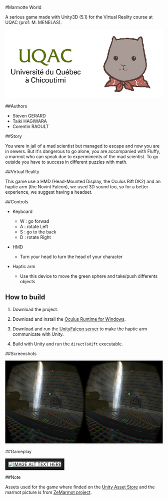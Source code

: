 #Marmotte World

A serious game made with Unity3D (5.1) for the Virtual Reality course at UQAC (prof: M. MENELAS).

![logo](pictures/logo.png)

##Authors

* Steven GERARD
* Taiki HAGIWARA
* Corentin RAOULT

##Story

You were in jail of a mad scientist but managed to escape and now you are in sewers.
But it's dangerous to go alone, you are accompanied with Fluffy, a marmot who can speak due to expermiments of the mad scientist.
To go outside you have to success in different puzzles with math.

##Virtual Reality

This game use a HMD (Head-Mounted Display, the Oculus Rift DK2) and an haptic arm (the Novint Falcon), we used 3D sound too, so for a better experience, we suggest having a headset.

##Controls

* Keyboard
	* W : go forwad
	* A : rotate Left
	* S : go to the back
	* D : rotate Right

* HMD
	* Turn your head to turn the head of your character

* Haptic arm
	* Use this device to move the green sphere and take/push differents objects


## How to build

1. Download the project.

2. Download and install the [Oculus Runtime for Windows](https://developer.oculus.com/downloads/).

3. Download and run the [UnityFalcon server](https://github.com/kbogert/falconunity/releases) to make the haptic arm communicate with Unity.

4. Build with Unity and run the ```directToRift``` executable.

##Screenshots

![capture oculue](pictures/capture-oculus.png)

##Gameplay

<a href="http://www.youtube.com/watch?feature=player_embedded&v=oq7FxAcPToM
" target="_blank"><img src="http://img.youtube.com/vi/oq7FxAcPToM/0.jpg" 
alt="IMAGE ALT TEXT HERE" width="240" height="180" border="10" /></a>

##Note

Assets used for the game where finded on the [Unity Asset Store](https://www.assetstore.unity3d.com/en/?gclid=CKG8jvbktcYCFYU6aQodC44OLA#!/home) and the marmot 
picture is from [ZeMarmot project](http://film.zemarmot.net/fr/). 
